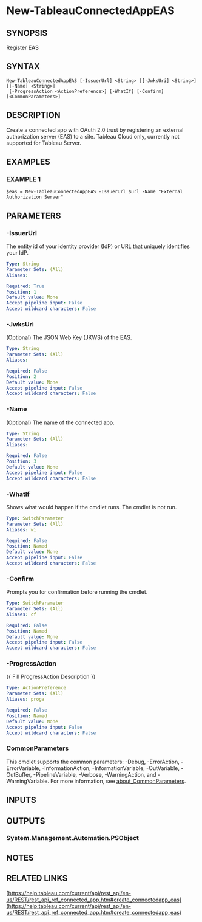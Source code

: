 # New-TableauConnectedAppEAS

## SYNOPSIS
Register EAS

## SYNTAX

```
New-TableauConnectedAppEAS [-IssuerUrl] <String> [[-JwksUri] <String>] [[-Name] <String>]
 [-ProgressAction <ActionPreference>] [-WhatIf] [-Confirm] [<CommonParameters>]
```

## DESCRIPTION
Create a connected app with OAuth 2.0 trust by registering an external authorization server (EAS) to a site.
Tableau Cloud only, currently not supported for Tableau Server.

## EXAMPLES

### EXAMPLE 1
```
$eas = New-TableauConnectedAppEAS -IssuerUrl $url -Name "External Authorization Server"
```

## PARAMETERS

### -IssuerUrl
The entity id of your identity provider (IdP) or URL that uniquely identifies your IdP.

```yaml
Type: String
Parameter Sets: (All)
Aliases:

Required: True
Position: 1
Default value: None
Accept pipeline input: False
Accept wildcard characters: False
```

### -JwksUri
(Optional) The JSON Web Key (JKWS) of the EAS.

```yaml
Type: String
Parameter Sets: (All)
Aliases:

Required: False
Position: 2
Default value: None
Accept pipeline input: False
Accept wildcard characters: False
```

### -Name
(Optional) The name of the connected app.

```yaml
Type: String
Parameter Sets: (All)
Aliases:

Required: False
Position: 3
Default value: None
Accept pipeline input: False
Accept wildcard characters: False
```

### -WhatIf
Shows what would happen if the cmdlet runs.
The cmdlet is not run.

```yaml
Type: SwitchParameter
Parameter Sets: (All)
Aliases: wi

Required: False
Position: Named
Default value: None
Accept pipeline input: False
Accept wildcard characters: False
```

### -Confirm
Prompts you for confirmation before running the cmdlet.

```yaml
Type: SwitchParameter
Parameter Sets: (All)
Aliases: cf

Required: False
Position: Named
Default value: None
Accept pipeline input: False
Accept wildcard characters: False
```

### -ProgressAction
{{ Fill ProgressAction Description }}

```yaml
Type: ActionPreference
Parameter Sets: (All)
Aliases: proga

Required: False
Position: Named
Default value: None
Accept pipeline input: False
Accept wildcard characters: False
```

### CommonParameters
This cmdlet supports the common parameters: -Debug, -ErrorAction, -ErrorVariable, -InformationAction, -InformationVariable, -OutVariable, -OutBuffer, -PipelineVariable, -Verbose, -WarningAction, and -WarningVariable. For more information, see [about_CommonParameters](http://go.microsoft.com/fwlink/?LinkID=113216).

## INPUTS

## OUTPUTS

### System.Management.Automation.PSObject
## NOTES

## RELATED LINKS

[https://help.tableau.com/current/api/rest_api/en-us/REST/rest_api_ref_connected_app.htm#create_connectedapp_eas](https://help.tableau.com/current/api/rest_api/en-us/REST/rest_api_ref_connected_app.htm#create_connectedapp_eas)

